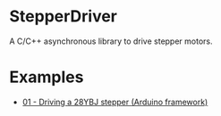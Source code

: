 # StepperDriver

A C/C++ asynchronous library to drive stepper motors. 

# Examples

- [01 - Driving a 28YBJ stepper (Arduino framework)](examples/01)


